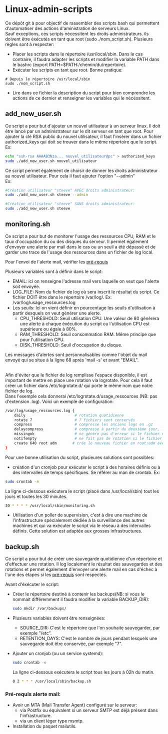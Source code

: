 # Linux-admin-scripts
Ce dépôt git à pour objectif de rassembler des scripts bash qui permettent d'automatiser des actions d'aministration de serveurs Linux.</br>
Sauf exceptions, ces scripts nécessitent les droits administrateurs. ils doivent être éxécutés en tant que root (sudo ./nom_script.sh).
Plusieurs règles sont à respecter:
- Placer les scripts dans le répertoire /usr/local/sbin. Dans le cas contraire, il faudra adapter les scripts et modifier la variable PATH dans le bashrc (export PATH=$PATH:/chemin/du/repertoire).
- Exécuter les scripts en tant que root. Bonne pratique:
 ```
 # Depuis le répertoire /usr/local/sbin
 sudo ./nom_script.sh
 ```
- Lire dans ce fichier la description du script pour bien comprendre les actions de ce dernier et renseigner les variables qui le nécéssitent.


## add_new_user.sh

Ce script a pour but d'ajouter un nouvel utilisateur à un serveur linux. Il doit être lancé par un administrateur sur le dit serveur en tant que root.
Pour ajouter la clé RSA public du nouvel utilisateur, il faut l'insérer dans un fichier authorized_keys qui doit se trouver dans le même répertoire que le script.
</br>Ex:
```bash
echo "ssh-rsa AAAAB3Nza... nouvel_utilisateur@pc" > authorized_keys
sudo ./add_new_user.sh nouvel_utilisateur
```
Ce script permet également de choisir de donner les droits administrateur au nouvel utilisateur. Pour cela il faut ajouter l'option "--admin"
</br>Ex:
```bash
#Création utilisateur "steeve" AVEC droits administrateur:
sudo ./add_new_user.sh steeve --admin

#Création utilisateur "steeve" SANS droits administrateur:
sudo ./add_new_user.sh steeve
```

## monitoring.sh

Ce script a pour but de monitorer l'usage des ressources CPU, RAM et le taux d'occupation du ou des disques du serveur. Il permet également d'envoyer une alerte par mail dans le cas ou un seuil a été dépassé et de garder une trace de l'usage des ressources dans un fichier de log local.</br>

Pour l'envoi de l'alerte mail, vérifier les [pré-requis](#pré-requis-alerte-mail)

Plusieurs variables sont à définir dans le script:
- EMAIL: ici on renseigne l'adresse mail vers laquelle on veut que l'alerte soit envoyée.
- LOG_FILE: Nom du fichier de log où sera inscrit le résultat du script. Ce fichier DOIT être dans le répertoire /var/log/. Ex: /var/log/usage_ressources.log
- Les seuils: Ici on vient définir en pourcentage les seuils d'utilisation à partir desquels on veut générer une alerte.
  - CPU_THRESHOLD: Seuil utilisation CPU. Une valeur de 80 générera une alerte à chaque éxécution du script ou l'utilisation CPU est supérieure ou égale à 80%.
  - RAM_THRESHOLD: Seuil consommation RAM. Même principe que pour l'utilisation CPU.
  - DISK_THRESHOLD: Seuil d'occupation du disque.

Les messages d'alertes sont personnalisables comme l'objet du mail envoyé qui se situe à la ligne 68 après 'mail -s' et avant "EMAIL".</br></br>

Afin d'éviter que le fichier de log remplisse l'espace disponible, il est important de mettre en place une rotation via logrotate. Pour cela il faut créer un fichier dans /etc/logrotate.d/ qui porte le même nom que notre fichier de log.</br>Dans l'exemple cela donnerai /etc/logrotate.d/usage_ressources (NB: pas d'extension .log). Voici un exemple de configuration:
```bash
/var/log/usage_ressources.log {
    daily                      # rotation quotidienne
    rotate 7                   # 7 fichiers sont conservés 
    compress                   # compresse les anciens logs en .gz
    delaycompress              # compresse à partir du deuxième jour, le fichier de la veille reste donc lisible/non-compressé
    missingok                  # ne génère pas d'erreur si le fichier n'existe pas
    notifempty                 # ne fait pas de rotation si le fichier est vide
    create 640 root adm       # crée le nouveau fichier en root:adm avec les droits ugo rw-r----- 
}
```

Pour une bonne utilisation du script, plusieures solutions sont possibles:
- création d'un cronjob pour exécuter le script à des horaires définis ou à des intervalles de temps spécifiques. Se référer au man de crontab. Ex:
```bash
sudo crontab -e
```
La ligne ci-dessous exécutera le script (placé dans /usr/local/sbin) tout les jours et toutes les 30 minutes.

```bash
30 * * * * /usr/local/sbin/monitoring.sh
```
- Utilisation d'un poller de supervision, c'est à dire une machine de l'infrastructure spécialement dédiée à la surveillance des autres machines et qui va exécuter le script via le réseau à des intervalles définis. Cette solution est adaptée aux grosses infrastructures.

## backup.sh

Ce script a pour but de créer une sauvegarde quotidienne d'un répertoire et d'effectuer une rotation. Il log localement le résultat des sauvegardes et des rotations et permet également d'envoyer une alerte mail en cas d'échec à l'une des étapes si les [pré-requis](pré-requis-alerte-mail) sont respectés.

Avant d'éxécuter le script:
- Créer le répertoire destiné à contenir les backups(NB: si vous le nommait différemment il faudra modifier la variable BACKUP_DIR):
  ```bash
  sudo mkdir /var/backups/
  ```
- Plusieurs variables doivent être renseignées:
  - SOURCE_DIR: C'est le répertoire que l'on souhaite sauvegarder, par exemple "/etc".
  - RETENTION_DAYS: C'est le nombre de jours pendant lesquels une sauvegarde doit être conservée, par exemple "7".
 
- Ajouter un cronjob (ou un service systemd):
  ```bash
  sudo crontab -e
  ```
  La ligne ci-dessous exécutera le script tous les jours à 02h du matin.

  ```bash
  0 2 * * * /usr/local/sbin/backup.sh
  ```


### Pré-requis alerte mail:
- Avoir un MTA (Mail Transfer Agent) configuré sur le serveur:
   - via Postfix ou équivalent si un serveur SMTP est déjà présent dans l'infrastructure.
   - via un client léger type msmtp.
- Installation du paquet mailutils.
